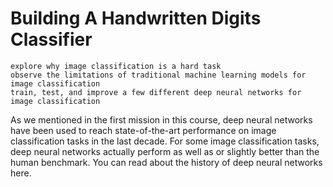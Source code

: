 # Building A Handwritten Digits Classifier


    explore why image classification is a hard task
    observe the limitations of traditional machine learning models for image classification
    train, test, and improve a few different deep neural networks for image classification

As we mentioned in the first mission in this course, deep neural networks have been used to reach state-of-the-art performance on image classification tasks in the last decade. For some image classification tasks, deep neural networks actually perform as well as or slightly better than the human benchmark. You can read about the history of deep neural networks here.
